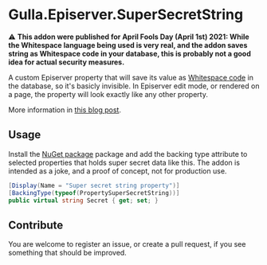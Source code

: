 # Gulla.Episerver.SuperSecretString

:warning: **This addon were published for April Fools Day (April 1st) 2021: While the Whitespace language being used is very real, and the addon saves string as Whitespace code in your database, this is probably not a good idea for actual security measures.**

A custom Episerver property that will save its value as [Whitespace code](https://esolangs.org/wiki/Whitespace) in the database, so it's basicly invisible. In Episerver edit mode, or rendered on a page, the property will look exactly like any other property.

More information in [this blog post](https://www.gulla.net/en/blog/hiding-secrets-in-episerver/).

## Usage
Install the [NuGet package](https://www.nuget.org/packages/Gulla.Episerver.SuperSecretString/) package and add the backing type attribute to selected properties that holds super secret data like this. The addon is intended as a joke, and a proof of concept, not for production use.

``` csharp
[Display(Name = "Super secret string property")]
[BackingType(typeof(PropertySuperSecretString))]
public virtual string Secret { get; set; }
```

## Contribute
You are welcome to register an issue, or create a pull request, if you see something that should be improved.